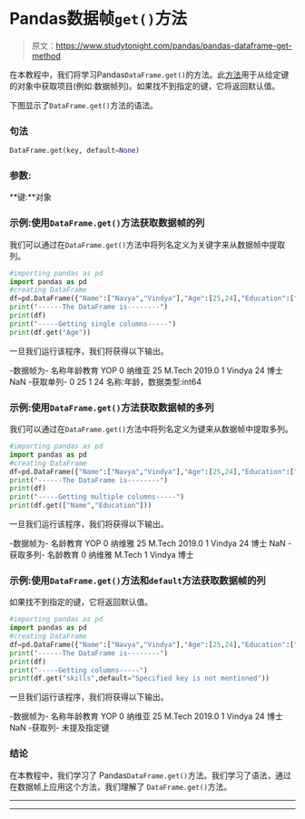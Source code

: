 # Pandas数据帧`get()`方法

> 原文：<https://www.studytonight.com/pandas/pandas-dataframe-get-method>

在本教程中，我们将学习Pandas`DataFrame.get()`的方法。此[方法](https://www.studytonight.com/python/modules-and-functions)用于从给定键的对象中获取项目(例如:数据帧列)。如果找不到指定的键，它将返回默认值。

下图显示了`DataFrame.get()`方法的语法。

### 句法

```py
DataFrame.get(key, default=None)
```

### 参数:

**键:**对象

### 示例:使用`DataFrame.get()`方法获取数据帧的列

我们可以通过在`DataFrame.get()`方法中将列名定义为关键字来从数据帧中提取列。

```py
#importing pandas as pd
import pandas as pd
#creating DataFrame
df=pd.DataFrame({"Name":["Navya","Vindya"],"Age":[25,24],"Education":["M.Tech","Ph.d"],"YOP":[2019,None]})
print("------The DataFrame is--------")
print(df)
print("-----Getting single columns-----")
print(df.get("Age"))
```

一旦我们运行该程序，我们将获得以下输出。

-数据帧为-
名称年龄教育 YOP
0 纳维亚 25 M.Tech 2019.0
1 Vindya 24 博士 NaN
-获取单列-
0 25
1 24
名称:年龄，数据类型:int64

### 示例:使用`DataFrame.get()`方法获取数据帧的多列

我们可以通过在`DataFrame.get()`方法中将列名定义为键来从数据帧中提取多列。

```py
#importing pandas as pd
import pandas as pd
#creating DataFrame
df=pd.DataFrame({"Name":["Navya","Vindya"],"Age":[25,24],"Education":["M.Tech","Ph.d"],"YOP":[2019,None]})
print("------The DataFrame is--------")
print(df)
print("-----Getting multiple columns-----")
print(df.get(["Name","Education"]))
```

一旦我们运行该程序，我们将获得以下输出。

-数据帧为-
名龄教育 YOP
0 纳维雅 25 M.Tech 2019.0
1 Vindya 24 博士 NaN
-获取多列-
名龄教育
0 纳维雅 M.Tech
1 Vindya 博士

### 示例:使用`DataFrame.get()`方法和`default`方法获取数据帧的列

如果找不到指定的键，它将返回默认值。

```py
#importing pandas as pd
import pandas as pd
#creating DataFrame
df=pd.DataFrame({"Name":["Navya","Vindya"],"Age":[25,24],"Education":["M.Tech","Ph.d"],"YOP":[2019,None]})
print("------The DataFrame is--------")
print(df)
print("-----Getting columns-----")
print(df.get("skills",default="Specified key is not mentioned"))
```

一旦我们运行该程序，我们将获得以下输出。

-数据帧为-
名称年龄教育 YOP
0 纳维亚 25 M.Tech 2019.0
1 Vindya 24 博士 NaN
-获取列-
未提及指定键

### 结论

在本教程中，我们学习了 Pandas`DataFrame.get()`方法。我们学习了语法，通过在数据帧上应用这个方法，我们理解了 `DataFrame.get()`方法。

* * *

* * *